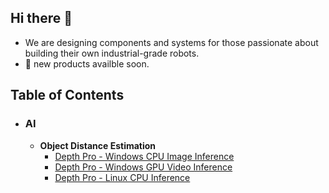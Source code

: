 ## Hi there 👋

<!--
**lattebyte/lattebyte** is a ✨ _special_ ✨ repository because its `README.md` (this file) appears on your GitHub profile.

Here are some ideas to get you started:

- 🔭 I’m currently working on ...
- 🌱 I’m currently learning ...
- 👯 I’m looking to collaborate on ...
- 🤔 I’m looking for help with ...
- 💬 Ask me about ...
- 📫 How to reach me: ...
- 😄 Pronouns: ...
- ⚡ Fun fact: ...
-->

- We are designing components and systems for those passionate about building their own industrial-grade robots.
- 🔭 new products availble soon.

## Table of Contents

- ### AI
  * **Object Distance Estimation**
     + [Depth Pro - Windows CPU Image Inference](https://github.com/lattebyte/DepthPro-Windows-CPU)
     + [Depth Pro - Windows GPU Video Inference]()
     + [Depth Pro - Linux CPU Inference]()
